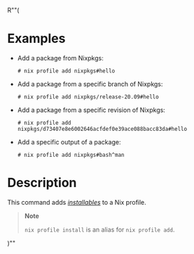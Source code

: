 R""(

# Examples

- Add a package from Nixpkgs:

  ```console
  # nix profile add nixpkgs#hello
  ```

- Add a package from a specific branch of Nixpkgs:

  ```console
  # nix profile add nixpkgs/release-20.09#hello
  ```

- Add a package from a specific revision of Nixpkgs:

  ```console
  # nix profile add nixpkgs/d73407e8e6002646acfdef0e39ace088bacc83da#hello
  ```

- Add a specific output of a package:

  ```console
  # nix profile add nixpkgs#bash^man
  ```

# Description

This command adds [_installables_](./bsd.md#installables) to a Nix profile.

> **Note**
>
> `nix profile install` is an alias for `nix profile add`.

)""
